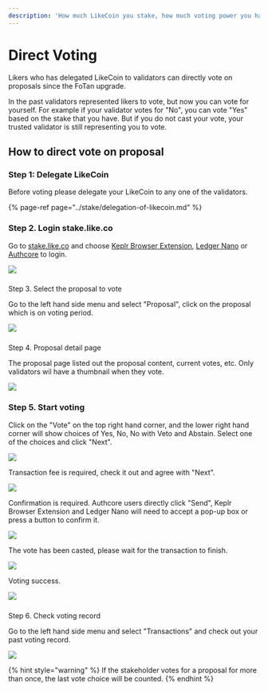 ```yaml
---
description: 'How much LikeCoin you stake, how much voting power you have'
---
```


# Direct Voting

Likers who has delegated LikeCoin to validators can directly vote on proposals since the FoTan upgrade.  

In the past validators represented likers to vote, but now you can vote for yourself. For example if your validator votes for "No", you can vote "Yes" based on the stake that you have. But if you do not cast your vote, your trusted validator is still representing you to vote.

## How to direct vote on proposal

### Step 1: Delegate LikeCoin

Before voting please delegate your LikeCoin to any one of the validators.

{% page-ref page="../stake/delegation-of-likecoin.md" %}

### Step 2. Login stake.like.co

Go to [stake.like.co](https://stake.like.co/welcome) and choose [Keplr Browser Extension](../../user-guide/liker-id/register-with-keplr.md), [Ledger Nano](../wallet/hardware-wallet.md) or [Authcore](../../user-guide/liker-id/register.md) to login.

![](../../.gitbook/assets/direct-vote-01.png)

### Step 3. Select the proposal to vote

Go to the left hand side menu and select "Proposal", click on the proposal which is on voting period.

![](../../.gitbook/assets/direct-vote-02.png)

### Step 4. Proposal detail page

The proposal page listed out the proposal content, current votes, etc. Only validators wil have a thumbnail when they vote.

![](../../.gitbook/assets/direct-vote-03.png)

### Step 5. Start voting

Click on the "Vote" on the top right hand corner, and the lower right hand corner will show choices of Yes, No, No with Veto and Abstain. Select one of the choices and click "Next".

![](../../.gitbook/assets/direct-vote-04.png)

Transaction fee is required, check it out and agree with "Next".



![](../../.gitbook/assets/direct-vote-05.png)

Confirmation is required. Authcore users directly click "Send", Keplr Browser Extension and Ledger Nano will need to accept a pop-up box or press a button to confirm it.



![](../../.gitbook/assets/direct-vote-06.png)

The vote has been casted, please wait for the transaction to finish.

![](../../.gitbook/assets/direct-vote-07.png)

Voting success.

![](../../.gitbook/assets/direct-vote-08.png)

### Step 6. Check voting record

Go to the left hand side menu and select "Transactions" and check out your past voting record.

![](../../.gitbook/assets/direct-vote-09.png)

{% hint style="warning" %}
If the stakeholder votes for a proposal for more than once, the last vote choice will be counted.
{% endhint %}

